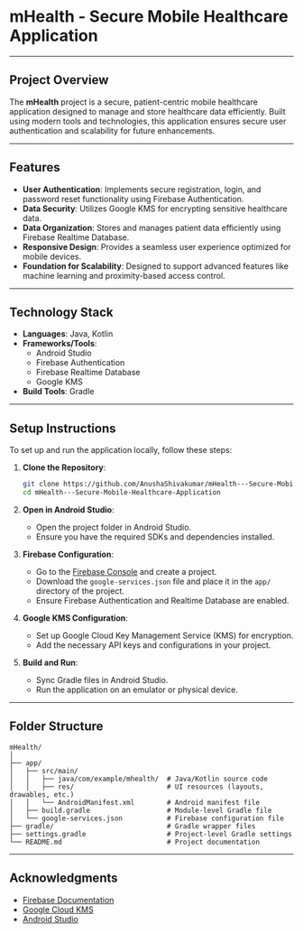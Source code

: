 
# mHealth - Secure Mobile Healthcare Application
---
## Project Overview
The **mHealth** project is a secure, patient-centric mobile healthcare application designed to manage and store healthcare data efficiently. Built using modern tools and technologies, this application ensures secure user authentication and scalability for future enhancements.

---

## Features
- **User Authentication**: Implements secure registration, login, and password reset functionality using Firebase Authentication.
- **Data Security**: Utilizes Google KMS for encrypting sensitive healthcare data.
- **Data Organization**: Stores and manages patient data efficiently using Firebase Realtime Database.
- **Responsive Design**: Provides a seamless user experience optimized for mobile devices.
- **Foundation for Scalability**: Designed to support advanced features like machine learning and proximity-based access control.

---

## Technology Stack
- **Languages**: Java, Kotlin
- **Frameworks/Tools**:
  - Android Studio
  - Firebase Authentication
  - Firebase Realtime Database
  - Google KMS
- **Build Tools**: Gradle

---

## Setup Instructions
To set up and run the application locally, follow these steps:

1. **Clone the Repository**:
   ```bash
   git clone https://github.com/AnushaShivakumar/mHealth---Secure-Mobile-Healthcare-Application.git
   cd mHealth---Secure-Mobile-Healthcare-Application


2. **Open in Android Studio**:
   - Open the project folder in Android Studio.
   - Ensure you have the required SDKs and dependencies installed.

3. **Firebase Configuration**:
   - Go to the [Firebase Console](https://console.firebase.google.com/) and create a project.
   - Download the `google-services.json` file and place it in the `app/` directory of the project.
   - Ensure Firebase Authentication and Realtime Database are enabled.

4. **Google KMS Configuration**:
   - Set up Google Cloud Key Management Service (KMS) for encryption.
   - Add the necessary API keys and configurations in your project.

5. **Build and Run**:
   - Sync Gradle files in Android Studio.
   - Run the application on an emulator or physical device.

---

## Folder Structure
```
mHealth/
│
├── app/
│   ├── src/main/
│   │   ├── java/com/example/mhealth/  # Java/Kotlin source code
│   │   ├── res/                       # UI resources (layouts, drawables, etc.)
│   │   └── AndroidManifest.xml        # Android manifest file
│   ├── build.gradle                   # Module-level Gradle file
│   └── google-services.json           # Firebase configuration file
├── gradle/                            # Gradle wrapper files
├── settings.gradle                    # Project-level Gradle settings
└── README.md                          # Project documentation
```

---


## Acknowledgments
- [Firebase Documentation](https://firebase.google.com/docs)
- [Google Cloud KMS](https://cloud.google.com/kms/docs)
- [Android Studio](https://developer.android.com/studio)
```

